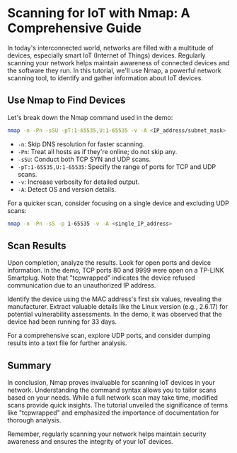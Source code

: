 # Scanning for IoT with Nmap: A Comprehensive Guide

In today's interconnected world, networks are filled with a multitude of devices, especially smart IoT (Internet of Things) devices. Regularly scanning your network helps maintain awareness of connected devices and the software they run. In this tutorial, we'll use Nmap, a powerful network scanning tool, to identify and gather information about IoT devices.

## Use Nmap to Find Devices

Let's break down the Nmap command used in the demo:

```bash
nmap -n -Pn -sSU -pT:1-65535,U:1-65535 -v -A <IP_address/subnet_mask>
```

- `-n`: Skip DNS resolution for faster scanning.
- `-Pn`: Treat all hosts as if they're online; do not skip any.
- `-sSU`: Conduct both TCP SYN and UDP scans.
- `-pT:1-65535,U:1-65535`: Specify the range of ports for TCP and UDP scans.
- `-v`: Increase verbosity for detailed output.
- `-A`: Detect OS and version details.

For a quicker scan, consider focusing on a single device and excluding UDP scans:

```bash
nmap -n -Pn -sS -p 1-65535 -v -A <single_IP_address>
```

## Scan Results

Upon completion, analyze the results. Look for open ports and device information. In the demo, TCP ports 80 and 9999 were open on a TP-LINK Smartplug. Note that "tcpwrapped" indicates the device refused communication due to an unauthorized IP address.

Identify the device using the MAC address's first six values, revealing the manufacturer. Extract valuable details like the Linux version (e.g., 2.6.17) for potential vulnerability assessments. In the demo, it was observed that the device had been running for 33 days.

For a comprehensive scan, explore UDP ports, and consider dumping results into a text file for further analysis.

## Summary

In conclusion, Nmap proves invaluable for scanning IoT devices in your network. Understanding the command syntax allows you to tailor scans based on your needs. While a full network scan may take time, modified scans provide quick insights. The tutorial unveiled the significance of terms like "tcpwrapped" and emphasized the importance of documentation for thorough analysis.

Remember, regularly scanning your network helps maintain security awareness and ensures the integrity of your IoT devices.
